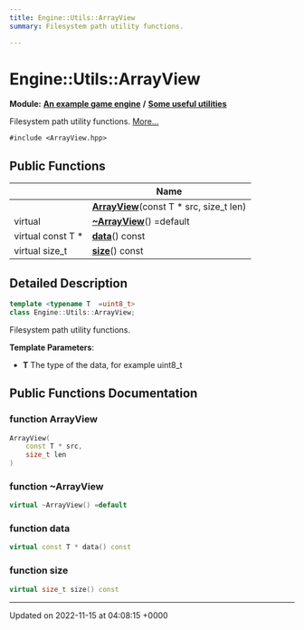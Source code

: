 ```yaml
---
title: Engine::Utils::ArrayView
summary: Filesystem path utility functions. 

---
```


# Engine::Utils::ArrayView

**Module:** **[An example game engine](/modules/group__Engine.md)** **/** **[Some useful utilities](/modules/group__Utils.md)**



Filesystem path utility functions.  [More...](#detailed-description)


`#include <ArrayView.hpp>`

## Public Functions

|                | Name           |
| -------------- | -------------- |
| | **[ArrayView](/classes/classEngine_1_1Utils_1_1ArrayView.md#function-arrayview)**(const T * src, size_t len) |
| virtual | **[~ArrayView](/classes/classEngine_1_1Utils_1_1ArrayView.md#function-~arrayview)**() =default |
| virtual const T * | **[data](/classes/classEngine_1_1Utils_1_1ArrayView.md#function-data)**() const |
| virtual size_t | **[size](/classes/classEngine_1_1Utils_1_1ArrayView.md#function-size)**() const |

## Detailed Description

```cpp
template <typename T  =uint8_t>
class Engine::Utils::ArrayView;
```

Filesystem path utility functions. 

**Template Parameters**: 

  * **T** The type of the data, for example uint8_t 

## Public Functions Documentation

### function ArrayView

```cpp
ArrayView(
    const T * src,
    size_t len
)
```


### function ~ArrayView

```cpp
virtual ~ArrayView() =default
```


### function data

```cpp
virtual const T * data() const
```


### function size

```cpp
virtual size_t size() const
```


-------------------------------

Updated on 2022-11-15 at 04:08:15 +0000